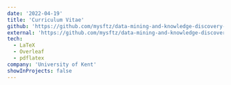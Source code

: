 ```yaml
---
date: '2022-04-19'
title: 'Curriculum Vitae'
github: 'https://github.com/mysftz/data-mining-and-knowledge-discovery-in-weka-report'
external: 'https://github.com/mysftz/data-mining-and-knowledge-discovery-in-weka-report/document/main.pdf'
tech:
  - LaTeX
  - Overleaf
  - pdflatex
company: 'University of Kent'
showInProjects: false
---
```

